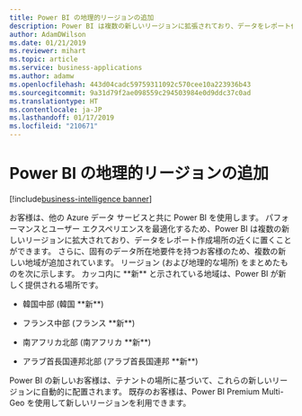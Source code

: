 ```yaml
---
title: Power BI の地理的リージョンの追加
description: Power BI は複数の新しいリージョンに拡張されており、データをレポート作成場所の近くに置くことができます。
author: AdamDWilson
ms.date: 01/21/2019
ms.reviewer: mihart
ms.topic: article
ms.service: business-applications
ms.author: adamw
ms.openlocfilehash: 443d04cadc59759311092c570cee10a223936b43
ms.sourcegitcommit: 9a31d79f2ae098559c294503984e0d9ddc37c0ad
ms.translationtype: HT
ms.contentlocale: ja-JP
ms.lasthandoff: 01/17/2019
ms.locfileid: "210671"
---
```

#  <a name="additional-power-bi-geo-regions"></a>Power BI の地理的リージョンの追加
[!include[business-intelligence banner](../../includes/business-intelligence.md)]



お客様は、他の Azure データ サービスと共に Power BI を使用します。 パフォーマンスとユーザー エクスペリエンスを最適化するため、Power BI は複数の新しいリージョンに拡大されており、データをレポート作成場所の近くに置くことができます。 さらに、固有のデータ所在地要件を持つお客様のため、複数の新しい地域が追加されています。 リージョン (および地理的な場所) をまとめたものを次に示します。 カッコ内に \*\*新\*\* と示されている地域は、Power BI が新しく提供される場所です。

-   韓国中部 (韓国 \*\*新\*\*)

-   フランス中部 (フランス \*\*新\*\*)

-   南アフリカ北部 (南アフリカ \*\*新\*\*)

-   アラブ首長国連邦北部 (アラブ首長国連邦 \*\*新\*\*)

Power BI の新しいお客様は、テナントの場所に基づいて、これらの新しいリージョンに自動的に配置されます。 既存のお客様は、Power BI Premium Multi-Geo を使用して新しいリージョンを利用できます。

